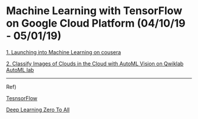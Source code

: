 # Machine Learning with TensorFlow on Google Cloud Platform (04/10/19 - 05/01/19)

[1. Launching into Machine Learning on cousera](https://www.coursera.org/learn/launching-machine-learning)


[2. Classify Images of Clouds in the Cloud with AutoML Vision on Qwiklab AutoML lab](https://www.qwiklabs.com/focuses/1779?catalog_rank=%7B%22rank%22%3A1%2C%22num_filters%22%3A0%2C%22has_search%22%3Atrue%7D&parent=catalog&search_id=2274219)
 

 
 -------------
 
 Ref)
 
 [TesnsorFlow](https://www.tensorflow.org/tutorials/keras)
 
 [Deep Learning Zero To All](https://deeplearningzerotoall.github.io/season2/)
